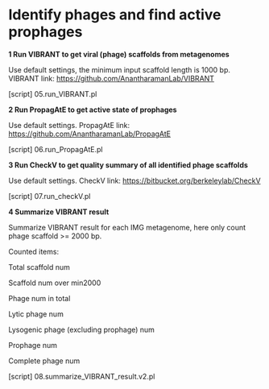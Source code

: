 #  **Identify phages and find active prophages** 

**1 Run VIBRANT to get viral (phage) scaffolds from metagenomes**

Use default settings, the minimum input scaffold length is 1000 bp. VIBRANT link: https://github.com/AnantharamanLab/VIBRANT

[script] 05.run_VIBRANT.pl

**2 Run PropagAtE to get active state of prophages**

Use default settings. PropagAtE link: https://github.com/AnantharamanLab/PropagAtE

[script] 06.run_PropagAtE.pl

**3 Run CheckV to get quality summary of all identified phage scaffolds**

Use default settings. CheckV link: https://bitbucket.org/berkeleylab/CheckV

[script] 07.run_checkV.pl

**4 Summarize VIBRANT result**

Summarize VIBRANT result for each IMG metagenome, here only count phage scaffold >= 2000 bp. 

Counted items:

Total scaffold num

Scaffold num over min2000

Phage num in total

Lytic phage num

Lysogenic phage (excluding prophage) num

Prophage num

Complete phage num

[script] 08.summarize_VIBRANT_result.v2.pl










